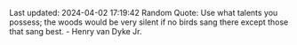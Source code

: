 Last updated: 2024-04-02 17:19:42
Random Quote: Use what talents you possess; the woods would be very silent if no birds sang there except those that sang best. - Henry van Dyke Jr.